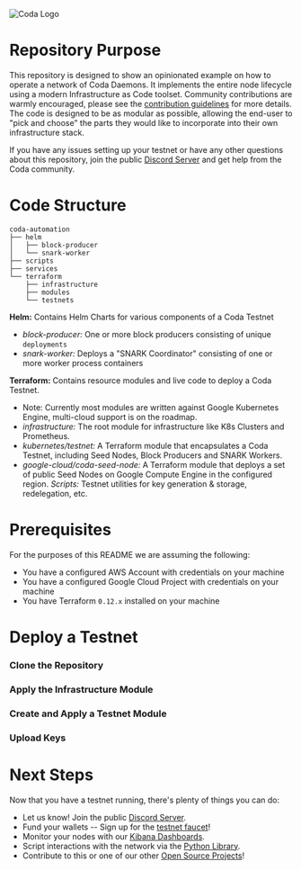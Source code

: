 ![Coda Logo](https://cdn.codaprotocol.com/v4/static/img/coda-logo.png)

# Repository Purpose 
This repository is designed to show an opinionated example on how to operate a network of Coda Daemons. It implements the entire node lifecycle using a modern Infrastructure as Code toolset. Community contributions are warmly encouraged, please see the [contribution guidelines](#to-do) for more details. The code is designed to be as modular as possible, allowing the end-user to "pick and choose" the parts they would like to incorporate into their own infrastructure stack. 

If you have any issues setting up your testnet or have any other questions about this repository, join the public [Discord Server](https://discord.gg/ShKhA7J) and get help from the Coda community.

# Code Structure
```
coda-automation
├── helm
│   ├── block-producer
│   └── snark-worker
├── scripts
├── services
└── terraform
    ├── infrastructure
    ├── modules
    └── testnets
```

**Helm:** Contains Helm Charts for various components of a Coda Testnet
- *block-producer:* One or more block producers consisting of unique `deployments`
- *snark-worker:*  Deploys a "SNARK Coordinator" consisting of one or more worker process containers

**Terraform:** Contains resource modules and live code to deploy a Coda Testnet. 
- Note: Currently most modules are written against Google Kubernetes Engine, multi-cloud support is on the roadmap.
- *infrastructure:* The root module for infrastructure like K8s Clusters and Prometheus.
- *kubernetes/testnet:* A Terraform module that encapsulates a Coda Testnet, including Seed Nodes, Block Producers and SNARK Workers.
- *google-cloud/coda-seed-node:* A Terraform module that deploys a set of public Seed Nodes on Google Compute Engine in the configured region. 
*Scripts:* Testnet utilities for key generation & storage, redelegation, etc. 

# Prerequisites
For the purposes of this README we are assuming the following: 
- You have a configured AWS Account with credentials on your machine
- You have a configured Google Cloud Project with credentials on your machine
- You have Terraform `0.12.x` installed on your machine

# Deploy a Testnet

### Clone the Repository

### Apply the Infrastructure Module

### Create and Apply a Testnet Module

### Upload Keys

# Next Steps
Now that you have a testnet running, there's plenty of things you can do: 
- Let us know! Join the public [Discord Server](https://discord.gg/ShKhA7J). 
- Fund your wallets -- Sign up for the [testnet faucet](#to-do)!
- Monitor your nodes with our [Kibana Dashboards](#to-do).
- Script interactions with the network via the [Python Library](#to-do). 
- Contribute to this or one of our other [Open Source Projects](#to-do)! 